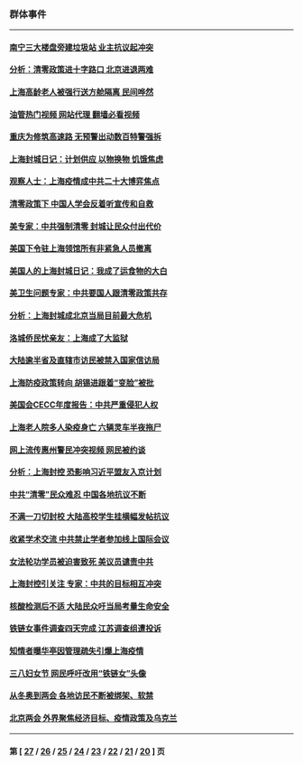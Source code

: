### 群体事件
---
#### [南宁三大楼盘旁建垃圾站 业主抗议起冲突](../../pages/ncid279/n13723244.md?04301245) 
#### [分析：清零政策进十字路口 北京进退两难](../../pages/ncid279/n13722760.md?04301245) 
#### [上海高龄老人被强行送方舱隔离 民间哗然](../../pages/ncid279/n13717318.md?04301245) 
#### [油管热门视频 网站代理 翻墙必看视频](http://209.222.30.114:81/youtube.html?04301245)
#### [重庆为修筑高速路 无预警出动数百特警强拆](../../pages/ncid279/n13716893.md?04301245) 
#### [上海封城日记：计划供应 以物换物 饥饿焦虑](../../pages/ncid279/n13715646.md?04301245) 
#### [观察人士：上海疫情成中共二十大博弈焦点](../../pages/ncid279/n13713349.md?04301245) 
#### [清零政策下 中国人学会反着听宣传和自救](../../pages/ncid279/n13711002.md?04301245) 
#### [美专家：中共强制清零 封城让民众付出代价](../../pages/ncid279/n13709482.md?04301245) 
#### [美国下令驻上海领馆所有非紧急人员撤离](../../pages/ncid279/n13709373.md?04301245) 
#### [美国人的上海封城日记：我成了运食物的大白](../../pages/ncid279/n13707573.md?04301245) 
#### [美卫生问题专家：中共要国人跟清零政策共存](../../pages/ncid279/n13705925.md?04301245) 
#### [分析：上海封城成北京当局目前最大危机](../../pages/ncid279/n13702771.md?04301245) 
#### [洛城侨民忧亲友：上海成了大监狱](../../pages/ncid279/n13693937.md?04301245) 
#### [大陆逾半省及直辖市访民被禁入国家信访局](../../pages/ncid279/n13689201.md?04301245) 
#### [上海防疫政策转向 胡锡进跟着“变脸”被批](../../pages/ncid279/n13688098.md?04301245) 
#### [美国会CECC年度报告：中共严重侵犯人权](../../pages/ncid279/n13687784.md?04301245) 
#### [上海老人院多人染疫身亡 六辆灵车半夜拖尸](../../pages/ncid279/n13687060.md?04301245) 
#### [网上流传惠州警民冲突视频 网民被约谈](../../pages/ncid279/n13687562.md?04301245) 
#### [分析：上海封控 恐影响习近平盟友入京计划](../../pages/ncid279/n13686881.md?04301245) 
#### [中共“清零”民众难忍 中国各地抗议不断](../../pages/ncid279/n13685186.md?04301245) 
#### [不满一刀切封校 大陆高校学生挂横幅发帖抗议](../../pages/ncid279/n13683669.md?04301245) 
#### [收紧学术交流 中共禁止学者参加线上国际会议](../../pages/ncid279/n13684255.md?04301245) 
#### [女法轮功学员被迫害致死 美议员谴责中共](../../pages/ncid279/n13682069.md?04301245) 
#### [上海封控引关注 专家：中共的目标相互冲突](../../pages/ncid279/n13679402.md?04301245) 
#### [核酸检测后不适 大陆民众吁当局考量生命安全](../../pages/ncid279/n13674223.md?04301245) 
#### [铁链女事件调查四天完成 江苏调查组遭投诉](../../pages/ncid279/n13673940.md?04301245) 
#### [知情者曝华亭因管理疏失引爆上海疫情](../../pages/ncid279/n13642418.md?04301245) 
#### [三八妇女节 网民呼吁改用“铁链女”头像](../../pages/ncid279/n13629332.md?04301245) 
#### [从冬奥到两会 各地访民不断被绑架、软禁](../../pages/ncid279/n13623432.md?04301245) 
#### [北京两会 外界聚焦经济目标、疫情政策及乌克兰](../../pages/ncid279/n13622785.md?04301245) 

---
#### 第 [ [27](./27.md?04301245) / [26](./26.md?04301245) / [25](./25.md?04301245) / [24](./24.md?04301245) / [23](./23.md?04301245) / [22](./22.md?04301245) / [21](./21.md?04301245) / [20](./20.md?04301245) ] 页
